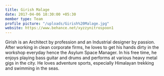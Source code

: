 ```yaml
---
title: Girish Malage
date: 2017-04-06 18:30:00 +05:30
member type: Team
profile picture: "/uploads/Girish%20Malage.jpg"
website: https://www.behance.net/xyzzynitrospoon1
---
```


Girish is an Architect by profession and an Industrial designer by passion. After working in clean corporate firms, he loves to get his hands dirty in the workshop everyday hence the Asylum Space Manager. In his free time, he enjoys playing bass guitar and drums and performs at various heavy metal gigs in the city. He loves adventure sports, especially Himalayan trekking and swimming in the seas.